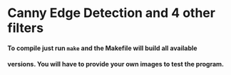 # Canny Edge Detection and 4 other filters

#### To compile just run `make` and the Makefile will build all available
#### versions. You will have to provide your own images to test the program.
